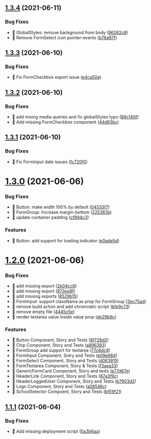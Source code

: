 ## [1.3.4](https://github.com/Robbin-App/ui-kit-web/compare/v1.3.3...v1.3.4) (2021-06-11)


### Bug Fixes

* 🐛 GlobalStyles: remove background from body ([96262c8](https://github.com/Robbin-App/ui-kit-web/commit/96262c89737fff9ed4bda53eeae308983498659c))
* 🐛 Remove FormSelect icon pointer-events ([b78a97f](https://github.com/Robbin-App/ui-kit-web/commit/b78a97f5031c92b04fca580d823d1deeaa9d44d4))

## [1.3.3](https://github.com/Robbin-App/ui-kit-web/compare/v1.3.2...v1.3.3) (2021-06-10)


### Bug Fixes

* 🐛 Fix FormCheckbox export issue ([e4ca50e](https://github.com/Robbin-App/ui-kit-web/commit/e4ca50e13bea8c8d9d0aacc6e7c53bb646d390ee))

## [1.3.2](https://github.com/Robbin-App/ui-kit-web/compare/v1.3.1...v1.3.2) (2021-06-10)


### Bug Fixes

* 🐛 add mising media queries and fix globalStyles typo ([89c140f](https://github.com/Robbin-App/ui-kit-web/commit/89c140fe1320fe26828974b2498b8478c912e68c))
* 🐛 Add missing FormCheckbox component ([44d83bc](https://github.com/Robbin-App/ui-kit-web/commit/44d83bca0e67f9dff8c09fedc52f2e211b4a247d))

## [1.3.1](https://github.com/Robbin-App/ui-kit-web/compare/v1.3.0...v1.3.1) (2021-06-10)


### Bug Fixes

* 🐛 Fix FormInput date issues ([fc720f0](https://github.com/Robbin-App/ui-kit-web/commit/fc720f02d9d5d5909b1dbde91e6c2bb284cb2750))

# [1.3.0](https://github.com/Robbin-App/ui-kit-web/compare/v1.2.0...v1.3.0) (2021-06-06)


### Bug Fixes

* 🐛 Button: make width 100% by default ([04533f7](https://github.com/Robbin-App/ui-kit-web/commit/04533f7002d4f5192d2900ed704e91412fa38afb))
* 🐛 FormGroup: Increase margin-bottom ([225383b](https://github.com/Robbin-App/ui-kit-web/commit/225383b3235ff90393ebdfe0dba259c753a689bf))
* 🐛 update container padding ([cf894c3](https://github.com/Robbin-App/ui-kit-web/commit/cf894c33e2ff843c33563b5010a74c21ce4a8aed))


### Features

* 🎸 Button: add support for loading indicator ([e0ade5d](https://github.com/Robbin-App/ui-kit-web/commit/e0ade5d695cef71e29522758802b35b71f45a356))

# [1.2.0](https://github.com/Robbin-App/ui-kit-web/compare/v1.1.1...v1.2.0) (2021-06-06)


### Bug Fixes

* 🐛 add missing export ([2b04cc6](https://github.com/Robbin-App/ui-kit-web/commit/2b04cc6d4f1446d4916e1d16c7810570930b41c0))
* 🐛 add missing export ([973ee8f](https://github.com/Robbin-App/ui-kit-web/commit/973ee8f8654a5e47d09142510216b35902d798d8))
* 🐛 add missing exports ([8529b15](https://github.com/Robbin-App/ui-kit-web/commit/8529b15737ef7dcc47dc3f51cebbac94e26dcea8))
* 🐛 FormInput: support className as prop for FormGroup ([3ec75ad](https://github.com/Robbin-App/ui-kit-web/commit/3ec75ad91473eb95a3f38c2c83f2cde1a991a7d9))
* 🐛 remove build action and add chromnatic script ([bfe9c73](https://github.com/Robbin-App/ui-kit-web/commit/bfe9c7332efa19b20bfd889a174753d676c384db))
* 🐛 remove empty file ([4445c5e](https://github.com/Robbin-App/ui-kit-web/commit/4445c5e3f5ec10f7073206ed8f80ae23f889659b))
* 🐛 render textarea value inside value prop ([eb29b6c](https://github.com/Robbin-App/ui-kit-web/commit/eb29b6ca174d41a6d166121c37ef0e6f19a62c66))


### Features

* 🎸 Button Component, Story and Tests ([8f728d2](https://github.com/Robbin-App/ui-kit-web/commit/8f728d26dce89276ba6a2a784281719641da38a3))
* 🎸 Chip Component, Story and Tests ([a896393](https://github.com/Robbin-App/ui-kit-web/commit/a89639343d11015b8479172d7ebc8106ba030499))
* 🎸 FormGroup add support for textarea ([77c8dc9](https://github.com/Robbin-App/ui-kit-web/commit/77c8dc91ab65738ad5b1943dd17208d1acd38d9a))
* 🎸 FormInput Component, Sotry and Tests ([e09e684](https://github.com/Robbin-App/ui-kit-web/commit/e09e684e707d5f6d9d0a21f6916f0818cae22823))
* 🎸 FormSelect Component, Story and Tests ([d063915](https://github.com/Robbin-App/ui-kit-web/commit/d063915f2016b27ab6f2147e8dd78d6a3f8b2c69))
* 🎸 FormTextarea Component, Story & Tests ([f3aea33](https://github.com/Robbin-App/ui-kit-web/commit/f3aea333caf3e9a37ecf430f4afff26d2375e8e7))
* 🎸 GenericFormCard Component, Story and tests ([e77d67e](https://github.com/Robbin-App/ui-kit-web/commit/e77d67e520932848e57603cc4cb645bf609efd31))
* 🎸 HeaderLink Component, Story and Tests ([67a3f9c](https://github.com/Robbin-App/ui-kit-web/commit/67a3f9cecca4591a397baef99e40b35695d7eebc))
* 🎸 HeaderLoggedUser Component, Story and Tests ([b7903d2](https://github.com/Robbin-App/ui-kit-web/commit/b7903d2ce78988d1880440cc516abb397267f52b))
* 🎸 Logo Component, Story and Tests ([a08546c](https://github.com/Robbin-App/ui-kit-web/commit/a08546c28759dc71a160d433671a53ea35cda0bf))
* 🎸 SchoolSelector Compoent, Story and Tests ([bf59f21](https://github.com/Robbin-App/ui-kit-web/commit/bf59f2149305f2d4993084318d1531e33a75b67f))

## [1.1.1](https://github.com/Robbin-App/ui-kit-web/compare/v1.1.0...v1.1.1) (2021-06-04)


### Bug Fixes

* 🐛 Add missing deployment script ([0a3b6aa](https://github.com/Robbin-App/ui-kit-web/commit/0a3b6aa5698ae3c471ae15dcc1e07e37269483de))
